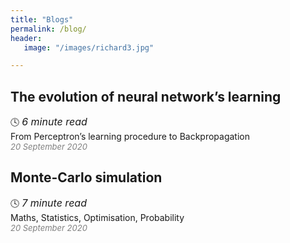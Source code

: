 ```yaml
---
title: "Blogs"
permalink: /blog/
header:
   image: "/images/richard3.jpg"

---
```

## The evolution of neural network’s learning
:clock4: *<font size="3">6 minute read</font>*  
From Perceptron’s learning procedure to Backpropagation  
<span style="color:grey">*<font size="2">20 September 2020</font>*</span>

## Monte-Carlo simulation
:clock4: *<font size="3">7 minute read</font>*  
Maths, Statistics, Optimisation, Probability  
<span style="color:grey">*<font size="2">20 September 2020</font>*</span>


